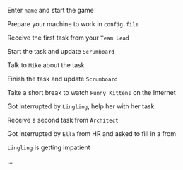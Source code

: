 Enter `name` and start the game

Prepare your machine to work in `config.file`

Receive the first task from your `Team Lead`

Start the task and update `Scrumboard`

Talk to `Mike` about the task

Finish the task and update `Scrumboard`

Take a short break to watch `Funny Kittens` on the Internet

Got interrupted by `Lingling`, help her with her task

Receive a second task from `Architect`

Got interrupted by `Ella` from HR and asked to fill in a from

`Lingling` is getting impatient

...
